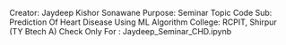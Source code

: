 Creator: Jaydeep Kishor Sonawane
Purpose: Seminar Topic Code
Sub: Prediction Of Heart Disease Using ML Algorithm
College: RCPIT, Shirpur (TY Btech A)
Check Only For : Jaydeep_Seminar_CHD.ipynb
